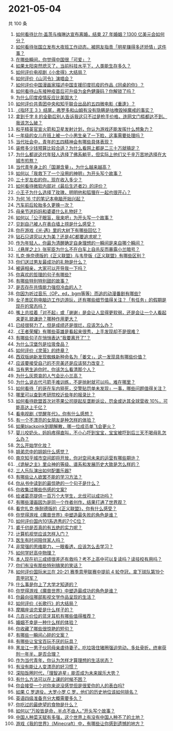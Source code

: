 # 2021-05-04

共 100 条

<!-- BEGIN -->
<!-- 最后更新时间 Tue May 04 2021 11:08:28 GMT+0800 (China Standard Time) -->

1. [如何看待比尔·盖茨与梅琳达宣布离婚，结束 27 年婚姻？1300
   亿美元会如何分？](https://www.zhihu.com/question/457737040)
2. [如何看待张国立发布大夜班工作动态，被网友指责「明星赚得多还矫情」这件事？](https://www.zhihu.com/question/457625710)
3. [在哪些瞬间，你觉得中国很「可爱」？](https://www.zhihu.com/question/455857255)
4. [如果太阳突然熄灭了，当前科技水平下，人类能生存多久？](https://www.zhihu.com/question/399868816)
5. [如何评价电视剧《小舍得》大结局？](https://www.zhihu.com/question/457690005)
6. [如何评价《山河令》演唱会？](https://www.zhihu.com/question/457706665)
7. [如何评价中国漫画家描述中国支援印度抗疫的作品《同桌的你》？](https://www.zhihu.com/question/457620550)
8. [如何看待山东接种疫苗后可升级为金色健康码？你解锁了吗？](https://www.zhihu.com/question/457670626)
9. [为什么印度疫情反应比美国大？](https://www.zhihu.com/question/456804640)
10. [如何评价共青团中央和知乎联合出品的五四微电影《重逢》？](https://www.zhihu.com/question/457512856)
11. [《指环王 3
    》结尾，弗罗多和山姆有没有隐瞒是咕噜毁掉魔戒的事实？](https://www.zhihu.com/question/457495969)
12. [拿到千字 8
    的全勤后别人告诉我这只不过是枪手价格，连网文门槛都达不到。我该怎么破？](https://www.zhihu.com/question/457647042)
13. [和平精英官宣火箭和卫星发射计划，你认为游戏还能发挥什么想象力？](https://www.zhihu.com/question/457592519)
14. [一年级的女儿在班上被一个小男生亲了一下脸，这事需要处理吗？](https://www.zhihu.com/question/449615832)
15. [当代社会中，青年的五四精神会有哪些具体表现？](https://www.zhihu.com/question/457145137)
16. [装修多少钱预算比较合适？为什么看网上都是二三十万就搞定？](https://www.zhihu.com/question/441287480)
17. [为什么都说这代年轻人选择了佛系躺平，但实际上他们又千辛万苦地选择在大城市煎熬？](https://www.zhihu.com/question/457670118)
18. [当代青年身上的「国潮含量」，为什么越来越高？](https://www.zhihu.com/question/457690066)
19. [如何以「我救下了一个没用的神明」为开头写个故事？](https://www.zhihu.com/question/444751348)
20. [三十岁左右的你，现在收入多少？](https://www.zhihu.com/question/310923691)
21. [如何看待微软内部对《最后生还者2》的评价？](https://www.zhihu.com/question/457639452)
22. [小王子为什么选择了玫瑰，明明他和狐狸在一起也很开心？](https://www.zhihu.com/question/353104840)
23. [为何 16 寸的笔记本电脑开始兴起？](https://www.zhihu.com/question/456973925)
24. [汽车前后轮胎多久更换一次？](https://www.zhihu.com/question/313262320)
25. [母亲节送妈妈和婆婆什么礼物好？](https://www.zhihu.com/question/276253230)
26. [如何以「公子眼盲，我来吧」为开头写一个故事？](https://www.zhihu.com/question/442710328)
27. [见到自己被人在表白墙上捞是什么感受？](https://www.zhihu.com/question/426184407)
28. [你在游戏《光·遇》里的大树下有哪些回忆？](https://www.zhihu.com/question/457409229)
29. [钻石只讲究以大为美？还是4C都要追求呢？](https://www.zhihu.com/question/446458723)
30. [作为年轻人，你最为清醒确定自身理想的一瞬间是来自哪个瞬间？](https://www.zhihu.com/question/457149789)
31. [《悬崖之上》张宪臣为什么不在白车上自杀反而暴露小兰暗号？](https://www.zhihu.com/question/457341025)
32. [扎克·施奈德版的《正义联盟》与韦登版《正义联盟》有哪些区别？](https://www.zhihu.com/question/449872864)
33. [你们送过男友最成功的礼物是什么？](https://www.zhihu.com/question/25865753)
34. [被逼相亲，大家可以开导我一下吗？](https://www.zhihu.com/question/457592442)
35. [你喜欢的哲理的句子有哪些?](https://www.zhihu.com/question/431496102)
36. [有哪些特别特别甜的故事？](https://www.zhihu.com/question/417468331)
37. [是否存在共情能力强但冷血的人？](https://www.zhihu.com/question/267512045)
38. [你因为听过音乐（OP，ed，bgm等等）而追的动漫番剧有哪些?](https://www.zhihu.com/question/456640204)
39. [女子景区抱电脑边工作边游玩，还有哪些细节值得关注？「有任务」的假期是现在的常态吗？](https://www.zhihu.com/question/457540899)
40. [嘴上总挂着「对不起」或「谢谢」是会让人显得更软弱，还是会让一个人看起来更礼貌谦逊？哪种作用更大？](https://www.zhihu.com/question/25052958)
41. [已经很努力了，但是成绩还是很烂，应该怎么办？](https://www.zhihu.com/question/455175745)
42. [《王者荣耀》有哪些英雄是看起来很秀，上手发现却不是很难？](https://www.zhihu.com/question/456199987)
43. [有哪些句子在悄悄表达“我要离开了”？](https://www.zhihu.com/question/440637432)
44. [为什么汉堡包是垃圾食品？](https://www.zhihu.com/question/382868803)
45. [如何评价《灵笼》的终章？](https://www.zhihu.com/question/457072944)
46. [西双版纳新发现蜘蛛新种命名为「姜文」，这一发现具有哪些价值？](https://www.zhihu.com/question/457371552)
47. [应该要接受自己的不完美还是应该努力改变？](https://www.zhihu.com/question/278953449)
48. [当有男生追你时，你该怎么看清那个人？](https://www.zhihu.com/question/342163331)
49. [为什么灰原哀的人气会比小兰高？](https://www.zhihu.com/question/382637152)
50. [为什么说古代弓箭手难训练，不是抛射就可以吗，难在哪里？](https://www.zhihu.com/question/349584247)
51. [如何看待「的哥在车内猝死，交警贴罚单未发现」一事，哪些问题值得关注？](https://www.zhihu.com/question/457613358)
52. [哪里可以查到考研院校近些年的报录比？](https://www.zhihu.com/question/367173234)
53. [如何看待欧盟首次对苹果公司提起反垄断诉讼，罚金或达其全球营收
    10%，可能高达上千亿？](https://www.zhihu.com/question/457427264)
54. [看电视剧《觉醒年代》，你有什么感想？](https://www.zhihu.com/question/450120675)
55. [有一个不漂亮的女朋友是种怎样的体验？](https://www.zhihu.com/question/27433657)
56. [如果blackpink到期解散，哪一位成员单飞会更火？](https://www.zhihu.com/question/455213754)
57. [婴儿咬奶头，妈妈疼得直叫，不小心吓到宝宝，宝宝被吓到后三天不喝母乳怎么办？](https://www.zhihu.com/question/455850698)
58. [怎么开始学化妆？](https://www.zhihu.com/question/302940225)
59. [姐弟恋中的姐姐什么感觉？](https://www.zhihu.com/question/451689518)
60. [南京知乎城市空间即将开放，你对空间未来的运营有哪些期许？](https://www.zhihu.com/question/455930944)
61. [《诡秘之主》里众神的等级、谱系和发展历史大致是怎么样的？](https://www.zhihu.com/question/344358183)
62. [三人乐队演出如何配置乐器?](https://www.zhihu.com/question/453577415)
63. [有哪些让人欲罢不能的学习方法？](https://www.zhihu.com/question/30178891)
64. [你从书中读到的最惊艳的一个句子是什么？](https://www.zhihu.com/question/456541633)
65. [你收集过哪些伤感的文案?](https://www.zhihu.com/question/450594854)
66. [给诸葛亮提供一百万个大学生，北伐可以成功吗？](https://www.zhihu.com/question/443277138)
67. [有哪些漫画因为是同一个作者创作，结果打通了世界观？](https://www.zhihu.com/question/437451134)
68. [看完扎克·施耐德版的《正义联盟》，你有什么感受？](https://www.zhihu.com/question/450085688)
69. [你觉得游戏《魔兽世界》中塑造最失败的角色是谁？](https://www.zhihu.com/question/456498770)
70. [如何评价国内101系选秀的7个C位？](https://www.zhihu.com/question/456871781)
71. [裘千仞是否真的有五绝的实力呢？](https://www.zhihu.com/question/457477701)
72. [计算机视觉应该怎样入门？](https://www.zhihu.com/question/23902574)
73. [医生有时间陪伴家人吗？](https://www.zhihu.com/question/307677298)
74. [非常强的思维能力，一眼看透，应该怎么去学习？](https://www.zhihu.com/question/447265742)
75. [如何学好高中物理？](https://www.zhihu.com/question/19812276)
76. [本人现在初三成绩很差还有救吗？考不上高中可以复读吗？读技校有用吗？](https://www.zhihu.com/question/456260758)
77. [你们有没有那些特别搞笑的笑话？](https://www.zhihu.com/question/454205391)
78. [如何评价国际米兰在 20-21 赛季意甲联赛中提前 4
    轮夺冠，拿下球队第19个意甲冠军？](https://www.zhihu.com/question/457596626)
79. [什么事是你上了大学才知道的？](https://www.zhihu.com/question/406491354)
80. [你觉得游戏《魔兽世界》中塑造最成功的角色是谁？](https://www.zhihu.com/question/456497443)
81. [你最向往哪部影视文学作品呈现的生活？](https://www.zhihu.com/question/456677630)
82. [如何评价《长歌行》的大结局？](https://www.zhihu.com/question/457677705)
83. [摩羯座谈恋爱是什么样子的？](https://www.zhihu.com/question/452356824)
84. [几百元价位的蓝牙耳机有哪些值得推荐？](https://www.zhihu.com/question/450380739)
85. [婚姻不幸是一种什么样的体验？](https://www.zhihu.com/question/267571755)
86. [你收藏了哪些很惊艳的短句？](https://www.zhihu.com/question/456852823)
87. [有哪些一瞬间心碎的文案？](https://www.zhihu.com/question/446133693)
88. [有哪些让宝宝百玩不厌的玩具？](https://www.zhihu.com/question/347811760)
89. [黑龙江一男子伙同母亲虐待妻子，吃垃圾住猪圈强迫劳动，多处骨折，终审获刑一年半，是否合理？](https://www.zhihu.com/question/457256890)
90. [作为当代青年，你认为怎样才算理想的生活状态？](https://www.zhihu.com/question/457149501)
91. [有没有能让人变漂亮的好习惯？](https://www.zhihu.com/question/423969924)
92. [深陷饭圈时代，「理智追星」能否成为未来娱乐大势？](https://www.zhihu.com/question/456813274)
93. [有什么方法可以在上课的时候不困？](https://www.zhihu.com/question/453132101)
94. [你会接受一个对你来说没感觉但是很爱你的人的表白吗?](https://www.zhihu.com/question/456895806)
95. [如果 C 罗退役，大罗小罗 C 罗，他们的历史地位该如何排名？](https://www.zhihu.com/question/384740207)
96. [英语四级准备充分大概需要多久？](https://www.zhihu.com/question/293706213)
97. [你吃过的最绝望的食物是什么？](https://www.zhihu.com/question/266593795)
98. [如何以“万般皆是命，半点不由人。”开头写个故事？](https://www.zhihu.com/question/446397308)
99. [中国人种菜天赋有多强，这个世界上有没有中国人种不了的土地？](https://www.zhihu.com/question/457311138)
100. [游戏《我的世界》（Minecraft）中，有哪些让你感到遗憾的地方？](https://www.zhihu.com/question/451353111)

<!-- END -->
